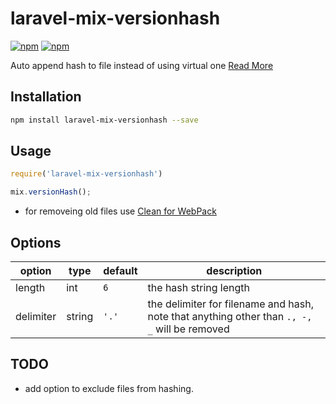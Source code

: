 # laravel-mix-versionhash

[![npm](https://img.shields.io/npm/v/laravel-mix-versionhash.svg?style=for-the-badge)](https://www.npmjs.com/package/laravel-mix-versionhash) [![npm](https://img.shields.io/npm/dt/laravel-mix-versionhash.svg?style=for-the-badge)](https://www.npmjs.com/package/laravel-mix-versionhash)

Auto append hash to file instead of using virtual one [Read More](https://github.com/JeffreyWay/laravel-mix/issues/1022)

## Installation

```bash
npm install laravel-mix-versionhash --save
```

## Usage

```js
require('laravel-mix-versionhash')

mix.versionHash();
```

- for removeing old files use [Clean for WebPack](https://github.com/johnagan/clean-webpack-plugin)

## Options

|   option  |  type  | default |                                            description                                            |
|-----------|--------|---------|---------------------------------------------------------------------------------------------------|
| length    | int    | `6`     | the hash string length                                                                            |
| delimiter | string | `'.'`   | the delimiter for filename and hash, <br> note that anything other than `., -, _` will be removed |

## TODO
- add option to exclude files from hashing.
